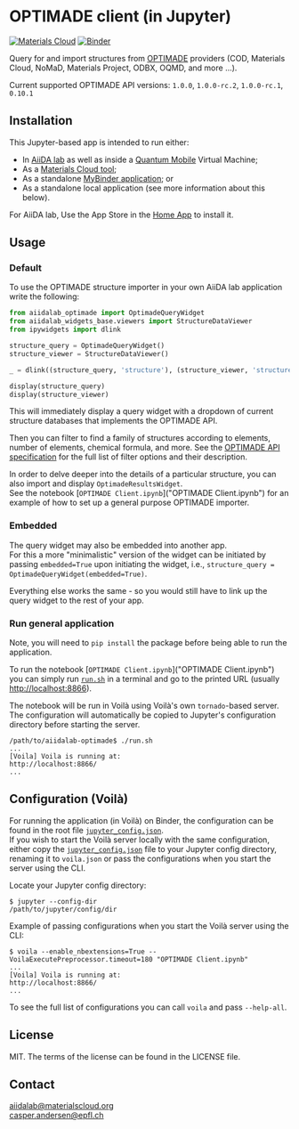 # OPTIMADE client (in Jupyter)

[![Materials Cloud](https://img.shields.io/endpoint?url=https://raw.githubusercontent.com/aiidalab/aiidalab-optimade/v3/docs/resources/mcloud_badge.json)](https://dev-tools.materialscloud.org/optimadeclient/)
[![Binder](https://mybinder.org/badge_logo.svg)](https://mybinder.org/v2/gh/aiidalab/aiidalab-optimade/v3?urlpath=%2Fvoila%2Frender%2FOPTIMADE%20Client.ipynb)

Query for and import structures from [OPTIMADE](https://www.optimade.org) providers (COD, Materials Cloud, NoMaD, Materials Project, ODBX, OQMD, and more ...).

Current supported OPTIMADE API versions: `1.0.0`, `1.0.0-rc.2`, `1.0.0-rc.1`, `0.10.1`

## Installation

This Jupyter-based app is intended to run either:

- In [AiiDA lab](https://aiidalab.materialscloud.org) as well as inside a [Quantum Mobile](https://materialscloud.org/work/quantum-mobile) Virtual Machine;
- As a [Materials Cloud tool](https://dev-tools.materialscloud.org/optimadeclient/);
- As a standalone [MyBinder application](https://mybinder.org/v2/gh/aiidalab/aiidalab-optimade/v3?urlpath=%2Fvoila%2Frender%2FOPTIMADE%20Client.ipynb); or
- As a standalone local application (see more information about this below).

For AiiDA lab, Use the App Store in the [Home App](https://github.com/aiidalab/aiidalab-home) to install it.

## Usage

### Default

To use the OPTIMADE structure importer in your own AiiDA lab application write the following:

```python
from aiidalab_optimade import OptimadeQueryWidget
from aiidalab_widgets_base.viewers import StructureDataViewer
from ipywidgets import dlink

structure_query = OptimadeQueryWidget()
structure_viewer = StructureDataViewer()

_ = dlink((structure_query, 'structure'), (structure_viewer, 'structure'))  # Save to `_` in order to suppress output in App Mode

display(structure_query)
display(structure_viewer)
```

This will immediately display a query widget with a dropdown of current structure databases that implements the OPTIMADE API.

Then you can filter to find a family of structures according to elements, number of elements, chemical formula, and more.
See the [OPTIMADE API specification](https://github.com/Materials-Consortia/OPTiMaDe/blob/master/optimade.rst) for the full list of filter options and their description.

In order to delve deeper into the details of a particular structure, you can also import and display `OptimadeResultsWidget`.  
See the notebook [`OPTIMADE Client.ipynb`]("OPTIMADE Client.ipynb") for an example of how to set up a general purpose OPTIMADE importer.

### Embedded

The query widget may also be embedded into another app.  
For this a more "minimalistic" version of the widget can be initiated by passing `embedded=True` upon initiating the widget, i.e., `structure_query = OptimadeQueryWidget(embedded=True)`.

Everything else works the same - so you would still have to link up the query widget to the rest of your app.

### Run general application

Note, you will need to `pip install` the package before being able to run the application.

To run the notebook [`OPTIMADE Client.ipynb`]("OPTIMADE Client.ipynb") you can simply run [`run.sh`](run.sh) in a terminal and go to the printed URL (usually <http://localhost:8866>).

The notebook will be run in Voilà using Voilà's own `tornado`-based server.
The configuration will automatically be copied to Jupyter's configuration directory before starting the server.

```shell
/path/to/aiidalab-optimade$ ./run.sh
...
[Voila] Voila is running at:
http://localhost:8866/
...
```

## Configuration (Voilà)

For running the application (in Voilà) on Binder, the configuration can be found in the root file [`jupyter_config.json`](jupyter_config.json).  
If you wish to start the Voilà server locally with the same configuration, either copy the [`jupyter_config.json`](jupyter_config.json) file to your Jupyter config directory, renaming it to `voila.json` or pass the configurations when you start the server using the CLI.

Locate your Jupyter config directory:

```shell
$ jupyter --config-dir
/path/to/jupyter/config/dir
```

Example of passing configurations when you start the Voilà server using the CLI:

```shell
$ voila --enable_nbextensions=True --VoilaExecutePreprocessor.timeout=180 "OPTIMADE Client.ipynb"
...
[Voila] Voila is running at:
http://localhost:8866/
...
```

To see the full list of configurations you can call `voila` and pass `--help-all`.

## License

MIT. The terms of the license can be found in the LICENSE file.

## Contact

aiidalab@materialscloud.org  
casper.andersen@epfl.ch
